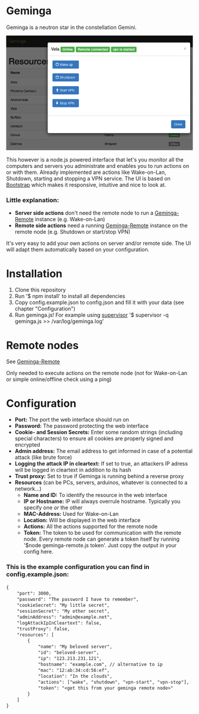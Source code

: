 Geminga
=======
Geminga is a neutron star in the constellation Gemini.

![alt Gemingas Web Interface](https://raw.githubusercontent.com/RandomByte/Geminga/master/stuff/demo.png)

This however is a node.js powered interface that let's you monitor all the computers and servers you administrate and enables you to run actions on or with them. Already implemented are actions like Wake-on-Lan, Shutdown, starting and stopping a VPN service. The UI is based on [Bootstrap](http://getbootstrap.com/) which makes it responsive, intuitive and nice to look at.

### Little explanation:
- **Server side actions** don't need the remote node to run a [Geminga-Remote](https://github.com/RandomByte/Geminga-Remote) instance (e.g. Wake-on-Lan)
- **Remote side actions** need a running [Geminga-Remote](https://github.com/RandomByte/Geminga-Remote) instance on the remote node (e.g. Shutdown or start/stop VPN)

It's very easy to add your own actions on server and/or remote side. The UI will adapt them automatically based on your configuration.

# Installation
1. Clone this repository
2. Run '$ npm install' to install all dependencies
3. Copy config.example.json to config.json and fill it with your data (see chapter "Configuration")
4. Run geminga.js! For example using [supervisor](https://github.com/isaacs/node-supervisor) '$ supervisor -q geminga.js >> /var/log/geminga.log'

# Remote nodes
See [Geminga-Remote](https://github.com/RandomByte/Geminga-Remote)

Only needed to execute actions on the remote node (not for Wake-on-Lan or simple online/offline check using a ping)

# Configuration

- **Port:** The port the web interface should run on
- **Password:** The password protecting the web interface
- **Cookie- and Session Secrets:** Enter some random strings (including special characters) to ensure all cookies are properly signed and encrypted
- **Admin address:** The email address to get informed in case of a potential attack (like brute force)
- **Logging the attack IP in cleartext:** If set to true, an attackers IP adress will be logged in cleartext in addition to its hash
- **Trust proxy:** Set to true if Geminga is running behind a reverse proxy
- **Resources** (can be PCs, servers, arduinos, whatever is connected to a network...)
  - **Name and ID:** To identify the resource in the web interface
  - **IP or Hostname:** IP will always overrule hostname. Typically you specify one *or* the other
  - **MAC-Address:** Used for Wake-on-Lan
  - **Location:** Will be displayed in the web interface
  - **Actions:** All the actions supported for the remote node
  - **Token:** The token to be used for communication with the remote node. Every remote node can generate a token itself by running '$node geminga-remote.js token'. Just copy the output in your config here.

### This is the example configuration you can find in config.example.json:
```
{
    "port": 3000,
    "password": "The password I have to remember",
    "cookieSecret": "My little secret",
    "sessionSecret": "My other secret",
    "adminAddress": "admin@example.net",
    "logAttackIpInCleartext": false,
    "trustProxy": false,
    "resources": [
        {
            "name": "My beloved server",
            "id": "beloved-server",
            "ip": "123.213.231.121",
            "hostname": "example.com", // alternative to ip
            "mac": "12:ab:34:cd:56:ef",
            "location": "In the clouds",
            "actions": ["wake", "shutdown", "vpn-start", "vpn-stop"],
            "token": "<get this from your geminga remote node>"
        }
    ]
}
```
